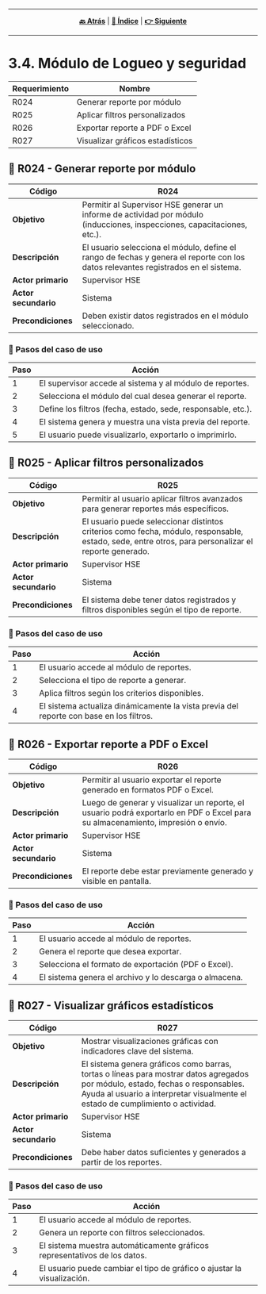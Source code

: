 <hr>
<div align="center">
 
[**🔙 Atrás**](../3.3/3.3.md) | [**📜 Índice**](../../README.md) | [**👉 Siguiente**](../3.5/3.5.md)

</div>
<hr>

# 3.4. Módulo de Logueo y seguridad
| Requerimiento | Nombre  |
|--------|--------------------------------|
| R024   | Generar reporte por módulo     |
| R025   | Aplicar filtros personalizados |
| R026   | Exportar reporte a PDF o Excel |
| R027   | Visualizar gráficos estadísticos |

## 🎯 R024 - Generar reporte por módulo

| Código       | R024 |
|--------------|------|
| **Objetivo** | Permitir al Supervisor HSE generar un informe de actividad por módulo (inducciones, inspecciones, capacitaciones, etc.). |
| **Descripción** | El usuario selecciona el módulo, define el rango de fechas y genera el reporte con los datos relevantes registrados en el sistema. |
| **Actor primario** | Supervisor HSE |
| **Actor secundario** | Sistema |
| **Precondiciones** | Deben existir datos registrados en el módulo seleccionado. |

### 📝 Pasos del caso de uso

| Paso | Acción |
|------|--------|
| 1 | El supervisor accede al sistema y al módulo de reportes. |
| 2 | Selecciona el módulo del cual desea generar el reporte. |
| 3 | Define los filtros (fecha, estado, sede, responsable, etc.). |
| 4 | El sistema genera y muestra una vista previa del reporte. |
| 5 | El usuario puede visualizarlo, exportarlo o imprimirlo. |

## 🎯 R025 - Aplicar filtros personalizados

| Código       | R025 |
|--------------|------|
| **Objetivo** | Permitir al usuario aplicar filtros avanzados para generar reportes más específicos. |
| **Descripción** | El usuario puede seleccionar distintos criterios como fecha, módulo, responsable, estado, sede, entre otros, para personalizar el reporte generado. |
| **Actor primario** | Supervisor HSE |
| **Actor secundario** | Sistema |
| **Precondiciones** | El sistema debe tener datos registrados y filtros disponibles según el tipo de reporte. |

### 📝 Pasos del caso de uso

| Paso | Acción |
|------|--------|
| 1 | El usuario accede al módulo de reportes. |
| 2 | Selecciona el tipo de reporte a generar. |
| 3 | Aplica filtros según los criterios disponibles. |
| 4 | El sistema actualiza dinámicamente la vista previa del reporte con base en los filtros. |

## 🎯 R026 - Exportar reporte a PDF o Excel

| Código       | R026 |
|--------------|------|
| **Objetivo** | Permitir al usuario exportar el reporte generado en formatos PDF o Excel. |
| **Descripción** | Luego de generar y visualizar un reporte, el usuario podrá exportarlo en PDF o Excel para su almacenamiento, impresión o envío. |
| **Actor primario** | Supervisor HSE |
| **Actor secundario** | Sistema |
| **Precondiciones** | El reporte debe estar previamente generado y visible en pantalla. |

### 📝 Pasos del caso de uso

| Paso | Acción |
|------|--------|
| 1 | El usuario accede al módulo de reportes. |
| 2 | Genera el reporte que desea exportar. |
| 3 | Selecciona el formato de exportación (PDF o Excel). |
| 4 | El sistema genera el archivo y lo descarga o almacena. |

## 🎯 R027 - Visualizar gráficos estadísticos

| Código       | R027 |
|--------------|------|
| **Objetivo** | Mostrar visualizaciones gráficas con indicadores clave del sistema. |
| **Descripción** | El sistema genera gráficos como barras, tortas o líneas para mostrar datos agregados por módulo, estado, fechas o responsables. Ayuda al usuario a interpretar visualmente el estado de cumplimiento o actividad. |
| **Actor primario** | Supervisor HSE |
| **Actor secundario** | Sistema |
| **Precondiciones** | Debe haber datos suficientes y generados a partir de los reportes. |

### 📝 Pasos del caso de uso

| Paso | Acción |
|------|--------|
| 1 | El usuario accede al módulo de reportes. |
| 2 | Genera un reporte con filtros seleccionados. |
| 3 | El sistema muestra automáticamente gráficos representativos de los datos. |
| 4 | El usuario puede cambiar el tipo de gráfico o ajustar la visualización. |
